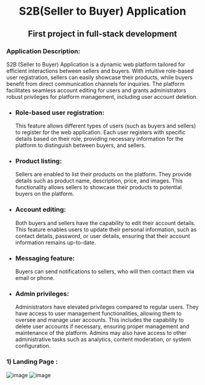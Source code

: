 <h1 align="center">S2B(Seller to Buyer) Application</h1>
<h2 align="center">First project in full-stack development</h2>

### Application Description:
S2B (Seller to Buyer) Application is a dynamic web platform tailored for efficient interactions between sellers and buyers. With intuitive role-based user registration, sellers can easily showcase their products, while buyers benefit from direct communication channels for inquiries. The platform facilitates seamless account editing for users and grants administrators robust privileges for platform management, including user account deletion.

<ul>
  <li>
    <h3>Role-based user registration:</h3> This feature allows different types of users (such as buyers and sellers) to register for the web application. Each user registers with specific details based on their role, providing necessary information for the platform to distinguish between buyers, and sellers.
  </li>
  <li>
    <h3>Product listing:</h3> Sellers are enabled to list their products on the platform. They provide details such as product name, description, price, and images. This functionality allows sellers to showcase their products to potential buyers on the platform.
  </li>
  <li>
    <h3>Account editing:</h3> Both buyers and sellers have the capability to edit their account details. This feature enables users to update their personal information, such as contact details, password, or user details, ensuring that their account information remains up-to-date.
  </li>
  <li>
    <h3>Messaging feature:</h3> Buyers can send notifications to sellers, who will then contact them via email or phone.
  </li>
  <li>
    <h3>Admin privileges:</h3> Administrators have elevated privileges compared to regular users. They have access to user management functionalities, allowing them to oversee and manage user accounts. This includes the capability to delete user accounts if necessary, ensuring proper management and maintenance of the platform. Admins may also have access to other administrative tasks such as analytics, content moderation, or system configuration.
  </li>
</ul>

<h3>            </h3>

<h3>1) Landing Page :</h3>

![image](https://github.com/Aravind6023/project-S2B/assets/135958235/f780d441-8db1-4c2d-a57f-32977d69aaf5)
![image](https://github.com/Aravind6023/project-S2B/assets/135958235/f4833a6c-da13-426d-a81a-8fae27662bd3)






